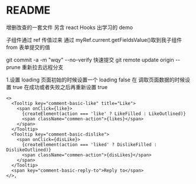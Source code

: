 # README

增删改查的一套文件 另含 react Hooks 出学习的 demo

子组件通过 ref 传值过来 通过 myRef.current.getFieldsValue()取到我子组件 from 表单提交的值

git commit -a -m "wqy" --no-verify 快速提交
git remote update origin --prune 重新拉去远程分支

<!-- 陆家嘴消防  -->

1.设置 loading 页面初始的时候设置一个 loading false 在 调取页面数据的时候设置 true 在成功或者失败之后再重新设置 true

    <>
      <Tooltip key="comment-basic-like" title="Like">
        <span onClick={like}>
          {createElement(action === 'like' ? LikeFilled : LikeOutlined)}
          <span className="commen-action">{likes}</span>
        </span>
      </Tooltip>
      <Tooltip key="comment-basic-dislike">
        <span onClick={disLike}>
          {createElement(action === 'liked' ? DislikeFilled : DislikeOutlined)}
          <span className="commen-action">{disLikes}</span>
        </span>
      </Tooltip>
      <span key="comment-basic-reply-to">Reply to</span>
    </>,
